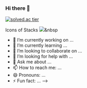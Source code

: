 ### Hi there 👋

<!--
**SeungkeyMouse/SeungkeyMouse** is a ✨ _special_ ✨ repository because its `README.md` (this file) appears on your GitHub profile.


Here are some ideas to get you started:
<!--백준티어-->
[![solved.ac tier](http://mazassumnida.wtf/api/v2/generate_badge?boj=ksg19980)](https://solved.ac/ksg19980)


<!--아이콘-->
Icons of Stacks
<img src="https://img.shields.io/badge/{icons}?style={style}&logo={logo_name}&logoColor=white"/></a>&nbsp 

- 🔭 I’m currently working on ...
- 🌱 I’m currently learning ...
- 👯 I’m looking to collaborate on ...
- 🤔 I’m looking for help with ...
- 💬 Ask me about ...
- 📫 How to reach me: ...
- 😄 Pronouns: ...
- ⚡ Fun fact: ...
-->
